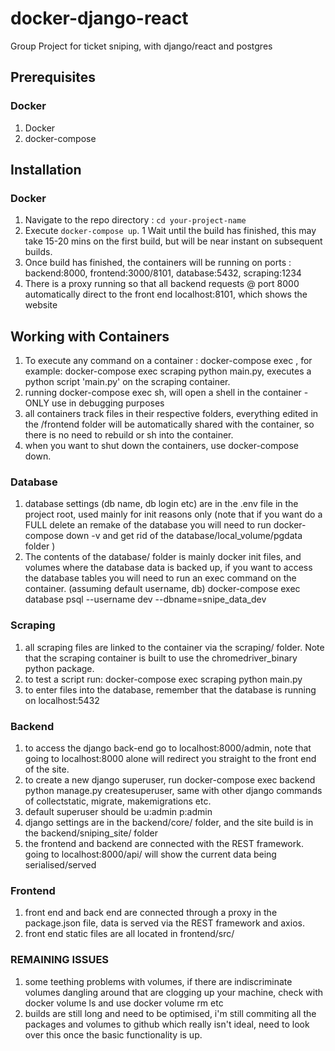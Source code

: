 # docker-django-react

Group Project for ticket sniping, with django/react and postgres

## Prerequisites

### Docker

1. Docker
1. docker-compose

## Installation

### Docker

1. Navigate to the repo directory : `cd your-project-name`
1. Execute `docker-compose up`.
1  Wait until the build has finished, this may take 15-20 mins on the first build, but will be near instant on subsequent builds.
1. Once build has finished, the containers will be running on ports : backend:8000, frontend:3000/8101, database:5432, scraping:1234
1. There is a proxy running so that all backend requests @ port 8000 automatically direct to the front end localhost:8101, which shows the website

## Working with Containers 
1. To execute any command on a container : docker-compose exec <container> <command>, for example: docker-compose exec scraping python main.py, executes a python script 'main.py' on the scraping container.
2. running docker-compose exec <container> sh, will open a shell in the container - ONLY use in debugging purposes
3. all containers track files in their respective folders, everything edited in the /frontend folder will be automatically shared with the container, so there is no need to rebuild or sh into the container.
4. when you want to shut down the containers, use docker-compose down.

### Database
1. database settings (db name, db login etc) are in the .env file in the project root, used mainly for init reasons only (note that if you want do a FULL delete an remake of the database you will need to run docker-compose down -v and get rid of the database/local_volume/pgdata folder )
1. The contents of the database/ folder is mainly docker init files, and volumes where the database data is backed up, if you want to access the database tables you will need to run an exec command on the container. (assuming default username, db) docker-compose exec database psql --username dev --dbname=snipe_data_dev

### Scraping
1. all scraping files are linked to the container via the scraping/ folder. Note that the scraping container is built to use the chromedriver_binary python package.
1. to test a script run: docker-compose exec scraping python main.py
1. to enter files into the database, remember that the database is running on localhost:5432

### Backend
1. to access the django back-end go to localhost:8000/admin, note that going to localhost:8000 alone will redirect you straight to the front end of the site.
1. to create a new django superuser, run docker-compose exec backend python manage.py createsuperuser, same with other django commands of collectstatic, migrate, makemigrations etc.
1. default superuser should be u:admin p:admin
1. django settings are in the backend/core/ folder, and the site build is in the backend/sniping_site/ folder
1. the frontend and backend are connected with the REST framework. going to localhost:8000/api/ will show the current data being serialised/served

### Frontend
1. front end and back end are connected through a proxy in the package.json file, data is served via the REST framework and axios.
1. front end static files are all located in frontend/src/
 
### REMAINING ISSUES
1. some teething problems with volumes, if there are indiscriminate volumes dangling around that are clogging up your machine, check with docker volume ls and use docker volume rm etc
1. builds are still long and need to be optimised, i'm still commiting all the packages and volumes to github which really isn't ideal, need to look over this once the basic functionality is up.









